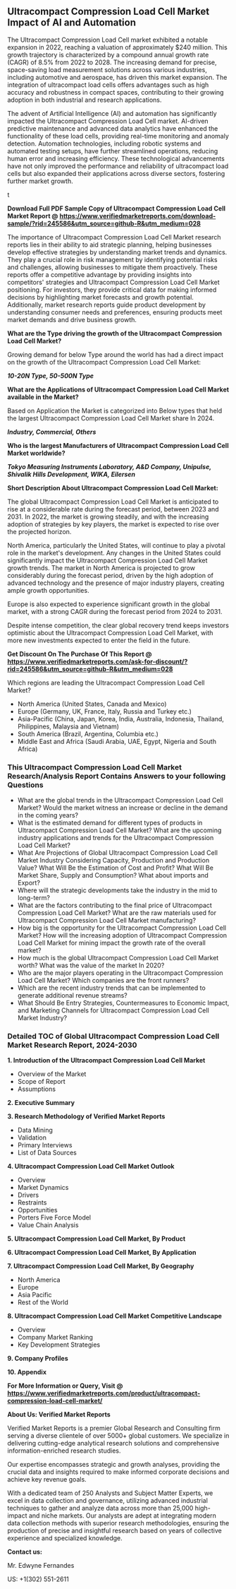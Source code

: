 <h2>Ultracompact Compression Load Cell Market Impact of AI and Automation</h2><p>The Ultracompact Compression Load Cell market exhibited a notable expansion in 2022, reaching a valuation of approximately $240 million. This growth trajectory is characterized by a compound annual growth rate (CAGR) of 8.5% from 2022 to 2028. The increasing demand for precise, space-saving load measurement solutions across various industries, including automotive and aerospace, has driven this market expansion. The integration of ultracompact load cells offers advantages such as high accuracy and robustness in compact spaces, contributing to their growing adoption in both industrial and research applications.</p><p>The advent of Artificial Intelligence (AI) and automation has significantly impacted the Ultracompact Compression Load Cell market. AI-driven predictive maintenance and advanced data analytics have enhanced the functionality of these load cells, providing real-time monitoring and anomaly detection. Automation technologies, including robotic systems and automated testing setups, have further streamlined operations, reducing human error and increasing efficiency. These technological advancements have not only improved the performance and reliability of ultracompact load cells but also expanded their applications across diverse sectors, fostering further market growth.</p>t</p><p id="" class=""><strong>Download Full PDF Sample Copy of Ultracompact Compression Load Cell Market Report @ <a href="https://www.verifiedmarketreports.com/download-sample/?rid=245586&utm_source=github-R&utm_medium=028" target="_blank">https://www.verifiedmarketreports.com/download-sample/?rid=245586&utm_source=github-R&utm_medium=028</a></strong></p><p>The importance of&nbsp;Ultracompact Compression Load Cell Market research reports lies in their ability to aid strategic planning, helping businesses develop effective strategies by understanding market trends and dynamics. They play a crucial role in risk management by identifying potential risks and challenges, allowing businesses to mitigate them proactively. These reports offer a competitive advantage by providing insights into competitors' strategies and Ultracompact Compression Load Cell Market positioning. For investors, they provide critical data for making informed decisions by highlighting market forecasts and growth potential. Additionally, market research reports guide product development by understanding consumer needs and preferences, ensuring products meet market demands and drive business growth.</p><p><strong>What are the&nbsp;Type driving the growth of the Ultracompact Compression Load Cell Market?</strong></p><p id="" class="">Growing demand for below Type around the world has had a direct impact on the growth of the Ultracompact Compression Load Cell Market:</p><em><strong>10-20N Type, 50-500N Type</strong></em></p><strong>What are the&nbsp;Applications&nbsp;of Ultracompact Compression Load Cell Market available in the Market?</strong></p><p id="" class="">Based on Application the Market is categorized into Below types that held the largest Ultracompact Compression Load Cell Market share In 2024.</p><em><strong>Industry, Commercial, Others</strong></em></p><strong>Who is the largest Manufacturers of Ultracompact Compression Load Cell Market worldwide?</strong></p><p><em><strong>Tokyo Measuring Instruments Laboratory, A&D Company, Unipulse, Shivalik Hills Development, WIKA, Eilersen</strong></em></p><p id="" class=""><strong>Short Description About Ultracompact Compression Load Cell Market:</strong></p><p>The global Ultracompact Compression Load Cell Market is anticipated to rise at a considerable rate during the forecast period, between 2023 and 2031. In 2022, the market is growing steadily, and with the increasing adoption of strategies by key players, the market is expected to rise over the projected horizon.</p><p>North America, particularly the United States, will continue to play a pivotal role in the market's development. Any changes in the United States could significantly impact the Ultracompact Compression Load Cell Market growth trends. The market in North America is projected to grow considerably during the forecast period, driven by the high adoption of advanced technology and the presence of major industry players, creating ample growth opportunities.</p><p>Europe is also expected to experience significant growth in the global market, with a strong CAGR during the forecast period from 2024 to 2031.</p><p>Despite intense competition, the clear global recovery trend keeps investors optimistic about the Ultracompact Compression Load Cell Market, with more new investments expected to enter the field in the future.</p><p id="" class=""><strong>Get Discount On The Purchase Of This Report @ <a href="https://www.verifiedmarketreports.com/ask-for-discount/?rid=245586&utm_source=github-R&utm_medium=028" target="_blank">https://www.verifiedmarketreports.com/ask-for-discount/?rid=245586&utm_source=github-R&utm_medium=028</a></strong></p>Which regions are leading the Ultracompact Compression Load Cell Market?</p><ul><li>North America (United States, Canada and Mexico)</li><li>Europe (Germany, UK, France, Italy, Russia and Turkey etc.)</li><li>Asia-Pacific (China, Japan, Korea, India, Australia, Indonesia, Thailand, Philippines, Malaysia and Vietnam)</li><li>South America (Brazil, Argentina, Columbia etc.)</li><li>Middle East and Africa (Saudi Arabia, UAE, Egypt, Nigeria and South Africa)</li></ul><h3 id="" class="">This Ultracompact Compression Load Cell Market Research/Analysis Report Contains Answers to your following Questions</h3><ul><li>What are the global trends in the Ultracompact Compression Load Cell Market? Would the market witness an increase or decline in the demand in the coming years?</li><li>What is the estimated demand for different types of products in Ultracompact Compression Load Cell Market? What are the upcoming industry applications and trends for the Ultracompact Compression Load Cell Market?</li><li>What Are Projections of Global Ultracompact Compression Load Cell Market Industry Considering Capacity, Production and Production Value? What Will Be the Estimation of Cost and Profit? What Will Be Market Share, Supply and Consumption? What about imports and Export?</li><li>Where will the strategic developments take the industry in the mid to long-term?</li><li>What are the factors contributing to the final price of Ultracompact Compression Load Cell Market? What are the raw materials used for Ultracompact Compression Load Cell Market manufacturing?</li><li>How big is the opportunity for the Ultracompact Compression Load Cell Market? How will the increasing adoption of Ultracompact Compression Load Cell Market for mining impact the growth rate of the overall market?</li><li>How much is the global Ultracompact Compression Load Cell Market worth? What was the value of the market In 2020?</li><li>Who are the major players operating in the Ultracompact Compression Load Cell Market? Which companies are the front runners?</li><li>Which are the recent industry trends that can be implemented to generate additional revenue streams?</li><li>What Should Be Entry Strategies, Countermeasures to Economic Impact, and Marketing Channels for Ultracompact Compression Load Cell Market Industry?</li></ul><h3 id="" class="">Detailed TOC of Global Ultracompact Compression Load Cell Market Research Report, 2024-2030</h3><p id="" class=""><strong>1. Introduction of the Ultracompact Compression Load Cell Market</strong></p><ul><li>Overview of the Market</li><li>Scope of Report</li><li>Assumptions</li></ul><p id="" class=""><strong>2. Executive Summary</strong></p><p id="" class=""><strong>3. Research Methodology of Verified Market Reports</strong></p><ul><li>Data Mining</li><li>Validation</li><li>Primary Interviews</li><li>List of Data Sources</li></ul><p id="" class=""><strong>4. Ultracompact Compression Load Cell Market Outlook</strong></p><ul><li>Overview</li><li>Market Dynamics</li><li>Drivers</li><li>Restraints</li><li>Opportunities</li><li>Porters Five Force Model</li><li>Value Chain Analysis</li></ul><p id="" class=""><strong>5. Ultracompact Compression Load Cell Market, By Product</strong></p><p id="" class=""><strong>6. Ultracompact Compression Load Cell Market, By Application</strong></p><p id="" class=""><strong>7. Ultracompact Compression Load Cell Market, By Geography</strong></p><ul><li>North America</li><li>Europe</li><li>Asia Pacific</li><li>Rest of the World</li></ul><p id="" class=""><strong>8. Ultracompact Compression Load Cell Market Competitive Landscape</strong></p><ul><li>Overview</li><li>Company Market Ranking</li><li>Key Development Strategies</li></ul><p id="" class=""><strong>9. Company Profiles</strong></p><p id="" class=""><strong>10. Appendix</strong></p><p id="" class=""><strong>For More Information or Query, Visit @ <a href="https://www.verifiedmarketreports.com/product/ultracompact-compression-load-cell-market/" target="_blank">https://www.verifiedmarketreports.com/product/ultracompact-compression-load-cell-market/</a></strong></p><p id="" class=""><strong>About Us: Verified Market Reports</strong></p><p id="" class="">Verified Market Reports is a premier Global Research and Consulting firm serving a diverse clientele of over 5000+ global customers. We specialize in delivering cutting-edge analytical research solutions and comprehensive information-enriched research studies.</p><p id="" class="">Our expertise encompasses strategic and growth analyses, providing the crucial data and insights required to make informed corporate decisions and achieve key revenue goals.</p><p id="" class="">With a dedicated team of 250 Analysts and Subject Matter Experts, we excel in data collection and governance, utilizing advanced industrial techniques to gather and analyze data across more than 25,000 high-impact and niche markets. Our analysts are adept at integrating modern data collection methods with superior research methodologies, ensuring the production of precise and insightful research based on years of collective experience and specialized knowledge.</p><p id="" class=""><strong>Contact us:</strong></p><p id="" class="">Mr. Edwyne Fernandes</p><p id="" class="">US: +1(302) 551-2611</p>